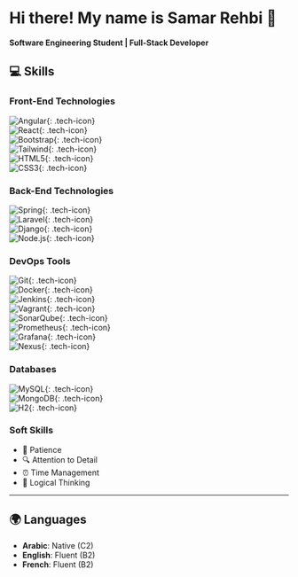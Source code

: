 # Hi there! My name is Samar Rehbi 👋

**Software Engineering Student | Full-Stack Developer**

## 💻 Skills

### Front-End Technologies
![Angular](https://img.shields.io/badge/-AngularJS-DD0031?style=flat&logo=angular&logoColor=white){: .tech-icon}  
![React](https://img.shields.io/badge/-ReactJS-61DAFB?style=flat&logo=react&logoColor=white){: .tech-icon}  
![Bootstrap](https://img.shields.io/badge/-Bootstrap-563D7C?style=flat&logo=bootstrap&logoColor=white){: .tech-icon}  
![Tailwind](https://img.shields.io/badge/-Tailwind%20CSS-06B6D4?style=flat&logo=tailwindcss&logoColor=white){: .tech-icon}  
![HTML5](https://img.shields.io/badge/-HTML5-E34F26?style=flat&logo=html5&logoColor=white){: .tech-icon}  
![CSS3](https://img.shields.io/badge/-CSS3-1572B6?style=flat&logo=css3&logoColor=white){: .tech-icon}  

### Back-End Technologies
![Spring](https://img.shields.io/badge/-Spring%20Boot-6DB33F?style=flat&logo=spring&logoColor=white){: .tech-icon}  
![Laravel](https://img.shields.io/badge/-Laravel-EF3E00?style=flat&logo=laravel&logoColor=white){: .tech-icon}  
![Django](https://img.shields.io/badge/-Django-092E20?style=flat&logo=django&logoColor=white){: .tech-icon}  
![Node.js](https://img.shields.io/badge/-Node.js-8CC84B?style=flat&logo=node.js&logoColor=white){: .tech-icon}

### DevOps Tools
![Git](https://img.shields.io/badge/-Git-F05032?style=flat&logo=git&logoColor=white){: .tech-icon}  
![Docker](https://img.shields.io/badge/-Docker-2496ED?style=flat&logo=docker&logoColor=white){: .tech-icon}  
![Jenkins](https://img.shields.io/badge/-Jenkins-D24939?style=flat&logo=jenkins&logoColor=white){: .tech-icon}  
![Vagrant](https://img.shields.io/badge/-Vagrant-186128?style=flat&logo=vagrant&logoColor=white){: .tech-icon}  
![SonarQube](https://img.shields.io/badge/-SonarQube-4E9BCD?style=flat&logo=sonarqube&logoColor=white){: .tech-icon}  
![Prometheus](https://img.shields.io/badge/-Prometheus-E6522C?style=flat&logo=prometheus&logoColor=white){: .tech-icon}  
![Grafana](https://img.shields.io/badge/-Grafana-F46800?style=flat&logo=grafana&logoColor=white){: .tech-icon}  
![Nexus](https://img.shields.io/badge/-Nexus-008C5E?style=flat&logo=nexus&logoColor=white){: .tech-icon}  

### Databases
![MySQL](https://img.shields.io/badge/-MySQL-4479A1?style=flat&logo=mysql&logoColor=white){: .tech-icon}  
![MongoDB](https://img.shields.io/badge/-MongoDB-47A248?style=flat&logo=mongodb&logoColor=white){: .tech-icon}  
![H2](https://img.shields.io/badge/-H2-003DA5?style=flat&logo=h2database&logoColor=white){: .tech-icon}  


### Soft Skills
- 🧘 Patience
- 🔍 Attention to Detail
- ⏰ Time Management
- 🧠 Logical Thinking

---


## 🌍 Languages
- **Arabic**: Native (C2)
- **English**: Fluent (B2)
- **French**: Fluent (B2)

